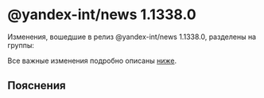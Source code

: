 # @yandex-int/news 1.1338.0

<!-- ЧЕЛОВЕЧЕСКОЕ ВСТУПЛЕНИЕ -->

Изменения, вошедшие в релиз @yandex-int/news 1.1338.0, разделены на группы:

Все важные изменения подробно описаны [ниже](#Пояснения).

## Пояснения

